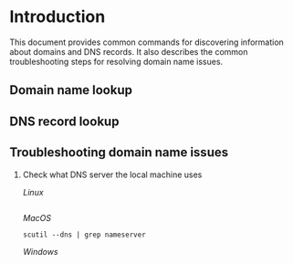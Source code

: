 # Introduction

This document provides common commands for discovering information about domains and DNS records. It also describes the common troubleshooting steps for resolving domain name issues.

## Domain name lookup

## DNS record lookup

## Troubleshooting domain name issues

1. Check what DNS server the local machine uses
   
   *Linux*
   ```
   ```
   
   *MacOS*
   ```
   scutil --dns | grep nameserver
   ```
   
   *Windows*
   ```
   ```